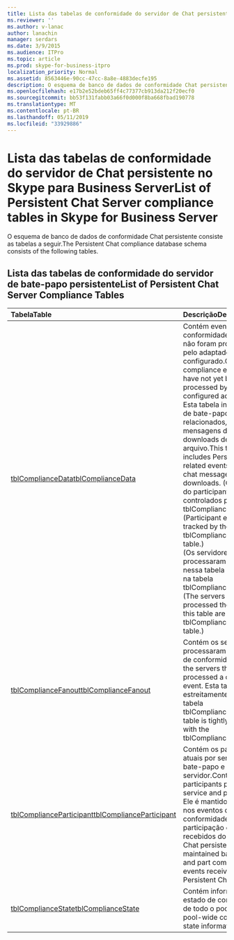 ```yaml
---
title: Lista das tabelas de conformidade do servidor de Chat persistente no Skype para Business Server
ms.reviewer: ''
ms.author: v-lanac
author: lanachin
manager: serdars
ms.date: 3/9/2015
ms.audience: ITPro
ms.topic: article
ms.prod: skype-for-business-itpro
localization_priority: Normal
ms.assetid: 8563446e-90cc-47cc-8a8e-4883decfe195
description: O esquema de banco de dados de conformidade Chat persistente consiste as tabelas a seguir.
ms.openlocfilehash: e17b2e52bdeb65ff4c77377cb913da212f20ecf0
ms.sourcegitcommit: bb53f131fabb03a66f0d000f8ba668fbad190778
ms.translationtype: MT
ms.contentlocale: pt-BR
ms.lasthandoff: 05/11/2019
ms.locfileid: "33929886"
---
```

# <a name="list-of-persistent-chat-server-compliance-tables-in-skype-for-business-server"></a><span data-ttu-id="146bb-103">Lista das tabelas de conformidade do servidor de Chat persistente no Skype para Business Server</span><span class="sxs-lookup"><span data-stu-id="146bb-103">List of Persistent Chat Server compliance tables in Skype for Business Server</span></span>
 
<span data-ttu-id="146bb-104">O esquema de banco de dados de conformidade Chat persistente consiste as tabelas a seguir.</span><span class="sxs-lookup"><span data-stu-id="146bb-104">The Persistent Chat compliance database schema consists of the following tables.</span></span>
  
## <a name="list-of-persistent-chat-server-compliance-tables"></a><span data-ttu-id="146bb-105">Lista das tabelas de conformidade do servidor de bate-papo persistente</span><span class="sxs-lookup"><span data-stu-id="146bb-105">List of Persistent Chat Server Compliance Tables</span></span>

|<span data-ttu-id="146bb-106">**Tabela**</span><span class="sxs-lookup"><span data-stu-id="146bb-106">**Table**</span></span>|<span data-ttu-id="146bb-107">**Descrição**</span><span class="sxs-lookup"><span data-stu-id="146bb-107">**Description**</span></span>|
|:-----|:-----|
|[<span data-ttu-id="146bb-108">tblComplianceData</span><span class="sxs-lookup"><span data-stu-id="146bb-108">tblComplianceData</span></span>](tblcompliancedata.md) <br/> |<span data-ttu-id="146bb-109">Contém eventos de conformidade que ainda não foram processados pelo adaptador configurado.</span><span class="sxs-lookup"><span data-stu-id="146bb-109">Contains the compliance events that have not yet been processed by the configured adapter.</span></span>  <br/> <span data-ttu-id="146bb-110">Esta tabela inclui eventos de bate-papo persistente relacionados, como mensagens de chat e downloads de arquivo.</span><span class="sxs-lookup"><span data-stu-id="146bb-110">This table includes Persistent Chat-related events, such as chat messages and file downloads.</span></span> <span data-ttu-id="146bb-111">(Os eventos do participante são controlados pela tabela tblComplianceParticipant.)</span><span class="sxs-lookup"><span data-stu-id="146bb-111">(Participant events are tracked by the tblComplianceParticipant table.)</span></span>  <br/> <span data-ttu-id="146bb-112">(Os servidores que processaram os eventos nessa tabela são listados na tabela tblComplianceFanout.)</span><span class="sxs-lookup"><span data-stu-id="146bb-112">(The servers that processed the events in this table are listed in the tblComplianceFanout table.)</span></span>  <br/> |
|[<span data-ttu-id="146bb-113">tblComplianceFanout</span><span class="sxs-lookup"><span data-stu-id="146bb-113">tblComplianceFanout</span></span>](tblcompliancefanout.md) <br/> |<span data-ttu-id="146bb-114">Contém os servidores que processaram um evento de conformidade.</span><span class="sxs-lookup"><span data-stu-id="146bb-114">Contains the servers that processed a compliance event.</span></span> <span data-ttu-id="146bb-115">Esta tabela está estreitamente ligada a tabela tblComplianceData.</span><span class="sxs-lookup"><span data-stu-id="146bb-115">This table is tightly coupled with the tblComplianceData table.</span></span>  <br/> |
|[<span data-ttu-id="146bb-116">tblComplianceParticipant</span><span class="sxs-lookup"><span data-stu-id="146bb-116">tblComplianceParticipant</span></span>](tblcomplianceparticipant.md) <br/> |<span data-ttu-id="146bb-117">Contém os participantes atuais por serviço de bate-papo e por servidor.</span><span class="sxs-lookup"><span data-stu-id="146bb-117">Contains current participants per chat service and per server.</span></span> <span data-ttu-id="146bb-118">Ele é mantido com base nos eventos de conformidade de participação e parte recebidos do serviço do Chat persistente.</span><span class="sxs-lookup"><span data-stu-id="146bb-118">It is maintained based on join and part compliance events received from the Persistent Chat service.</span></span>  <br/> |
|[<span data-ttu-id="146bb-119">tblComplianceState</span><span class="sxs-lookup"><span data-stu-id="146bb-119">tblComplianceState</span></span>](tblcompliancestate.md) <br/> |<span data-ttu-id="146bb-120">Contém informações de estado de conformidade de todo o pool.</span><span class="sxs-lookup"><span data-stu-id="146bb-120">Contains pool-wide compliance state information.</span></span>  <br/> |
   


